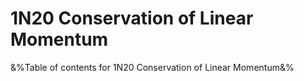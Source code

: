 # 1N20 Conservation of Linear Momentum

&%Table of contents for 1N20 Conservation of Linear Momentum&%